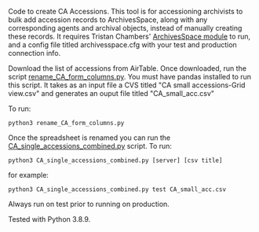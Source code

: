Code to create CA Accessions. This tool is for accessioning archivists to bulk add accession records to ArchivesSpace, along with any corresponding agents and archival objects, instead of manually creating these records. It requires Tristan Chambers' [ArchivesSpace module](https://github.com/SmithCollegeLibraries/archivesspace-python) to run, and a config file titled archivesspace.cfg with your test and production connection info.

Download the list of accessions from AirTable. Once downloaded, run the script [rename_CA_form_columns.py](/CA-small-accessions/rename_CA_form_columns.py). You must have pandas installed to run this script.
It takes as an input file a CVS titled "CA small accessions-Grid view.csv" and generates an ouput file titled "CA_small_acc.csv"

To run:
```
python3 rename_CA_form_columns.py
```

Once the spreadsheet is renamed you can run the [CA_single_accessions_combined.py](/CA-small-accessions/CA_single_accessions_combined.py) script.
To run:
```
python3 CA_single_accessions_combined.py [server] [csv title]
```
for example:
```
python3 CA_single_accessions_combined.py test CA_small_acc.csv
```
Always run on test prior to running on production.

Tested with Python 3.8.9.
